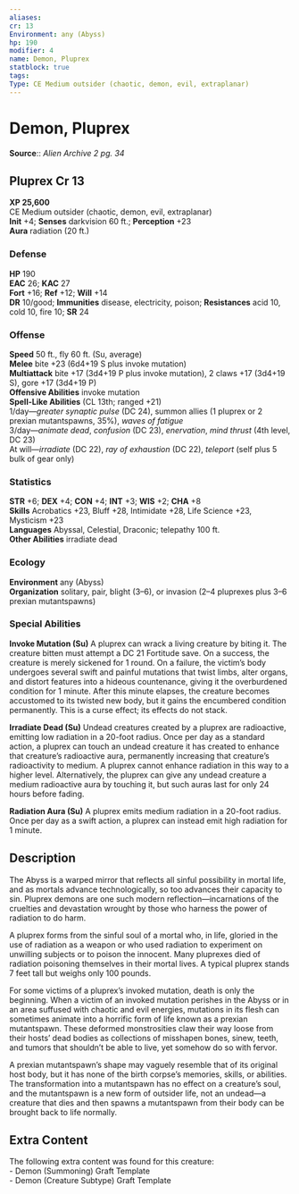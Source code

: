 ```yaml
---
aliases: 
cr: 13
Environment: any (Abyss)  
hp: 190
modifier: 4
name: Demon, Pluprex
statblock: true
tags: 
Type: CE Medium outsider (chaotic, demon, evil, extraplanar)  
---
```


# Demon, Pluprex

**Source**:: _Alien Archive 2 pg. 34_

## Pluprex Cr 13

**XP 25,600**  
CE Medium outsider (chaotic, demon, evil, extraplanar)  
**Init** +4; **Senses** darkvision 60 ft.; **Perception** +23  
**Aura** radiation (20 ft.)

### Defense

**HP** 190  
**EAC** 26; **KAC** 27  
**Fort** +16; **Ref** +12; **Will** +14  
**DR** 10/good; **Immunities** disease, electricity, poison; **Resistances** acid 10, cold 10, fire 10; **SR** 24  

### Offense

**Speed** 50 ft., fly 60 ft. (Su, average)  
**Melee** bite +23 (6d4+19 S plus invoke mutation)  
**Multiattack** bite +17 (3d4+19 P plus invoke mutation), 2 claws +17 (3d4+19 S), gore +17 (3d4+19 P)  
**Offensive Abilities** invoke mutation  
**Spell-Like Abilities** (CL 13th; ranged +21)  
1/day—_greater synaptic pulse_ (DC 24), summon allies (1 pluprex or 2 prexian mutantspawns, 35%), _waves of fatigue_  
3/day—_animate dead_, _confusion_ (DC 23), _enervation_, _mind thrust_ (4th level, DC 23)  
At will—_irradiate_ (DC 22), _ray of exhaustion_ (DC 22), _teleport_ (self plus 5 bulk of gear only)

### Statistics

**STR** +6; **DEX** +4; **CON** +4; **INT** +3; **WIS** +2; **CHA** +8  
**Skills** Acrobatics +23, Bluff +28, Intimidate +28, Life Science +23, Mysticism +23  
**Languages** Abyssal, Celestial, Draconic; telepathy 100 ft.  
**Other Abilities** irradiate dead

### Ecology

**Environment** any (Abyss)  
**Organization** solitary, pair, blight (3–6), or invasion (2–4 pluprexes plus 3–6 prexian mutantspawns)

### Special Abilities

**Invoke Mutation (Su)** A pluprex can wrack a living creature by biting it. The creature bitten must attempt a DC 21 Fortitude save. On a success, the creature is merely sickened for 1 round. On a failure, the victim’s body undergoes several swift and painful mutations that twist limbs, alter organs, and distort features into a hideous countenance, giving it the overburdened condition for 1 minute. After this minute elapses, the creature becomes accustomed to its twisted new body, but it gains the encumbered condition permanently. This is a curse effect; its effects do not stack.

**Irradiate Dead (Su)** Undead creatures created by a pluprex are radioactive, emitting low radiation in a 20-foot radius. Once per day as a standard action, a pluprex can touch an undead creature it has created to enhance that creature’s radioactive aura, permanently increasing that creature’s radioactivity to medium. A pluprex cannot enhance radiation in this way to a higher level. Alternatively, the pluprex can give any undead creature a medium radioactive aura by touching it, but such auras last for only 24 hours before fading.

**Radiation Aura (Su)** A pluprex emits medium radiation in a 20-foot radius. Once per day as a swift action, a pluprex can instead emit high radiation for 1 minute.

## Description

The Abyss is a warped mirror that reflects all sinful possibility in mortal life, and as mortals advance technologically, so too advances their capacity to sin. Pluprex demons are one such modern reflection—incarnations of the cruelties and devastation wrought by those who harness the power of radiation to do harm.

A pluprex forms from the sinful soul of a mortal who, in life, gloried in the use of radiation as a weapon or who used radiation to experiment on unwilling subjects or to poison the innocent. Many pluprexes died of radiation poisoning themselves in their mortal lives. A typical pluprex stands 7 feet tall but weighs only 100 pounds.

For some victims of a pluprex’s invoked mutation, death is only the beginning. When a victim of an invoked mutation perishes in the Abyss or in an area suffused with chaotic and evil energies, mutations in its flesh can sometimes animate into a horrific form of life known as a prexian mutantspawn. These deformed monstrosities claw their way loose from their hosts’ dead bodies as collections of misshapen bones, sinew, teeth, and tumors that shouldn’t be able to live, yet somehow do so with fervor.

A prexian mutantspawn’s shape may vaguely resemble that of its original host body, but it has none of the birth corpse’s memories, skills, or abilities. The transformation into a mutantspawn has no effect on a creature’s soul, and the mutantspawn is a new form of outsider life, not an undead—a creature that dies and then spawns a mutantspawn from their body can be brought back to life normally.

## Extra Content

The following extra content was found for this creature:  
\- Demon (Summoning) Graft Template  
\- Demon (Creature Subtype) Graft Template

